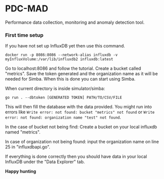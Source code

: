 # PDC-MAD
Performance data collection, monitoring and anomaly detection tool.
### First time setup
If you have not set up InfluxDB yet then use this command.
```shell
docker run -p 8086:8086 --network-alias influxdb -v myInfluxVolume:/var/lib/influxdb2 influxdb:latest
```

Go to localhost:8086 and follow the tutorial. Create a bucket called "metrics". Save the token generated and the organization name as it will be needed for Simba. When this is done you can start using Simba.

When current directory is inside simulator/simba:
```shell
go run . --dbtoken [GENERATED TOKEN] PATH/TO/CSV/FILE
```
This will then fill the database with the data provided. You might run into errors like `Write error: not found: bucket "metrics" not found` or `Write error: not found: organization name "test" not found`. 

In the case of bucket not being find: Create a bucket on your local influxdb named "metrics". 

In case of organization not being found: input the organization name on line 25 in "influxdbapi.go".

If everything is done correctly then you should have data in your local InfluxDB under the "Data Explorer" tab.

**Happy hunting**